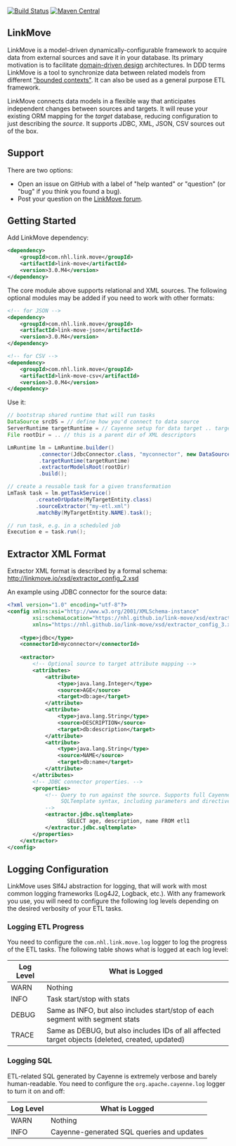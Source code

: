 [![Build Status](https://travis-ci.org/nhl/link-move.svg?branch=master)](https://travis-ci.org/nhl/link-move)
[![Maven Central](https://maven-badges.herokuapp.com/maven-central/com.nhl.link.move/link-move/badge.svg)](https://maven-badges.herokuapp.com/maven-central/com.nhl.link.move/link-move/)

## LinkMove

LinkMove is a model-driven dynamically-configurable framework to acquire data from external sources and save it in your 
database. Its primary motivation is to facilitate 
[domain-driven design](https://en.wikipedia.org/wiki/Domain-driven_design) architectures. In DDD terms LinkMove is a 
tool to synchronize data between related models from different ["bounded contexts"](http://martinfowler.com/bliki/BoundedContext.html). 
It can also be used as a general purpose ETL framework.

LinkMove connects data models in a flexible way that anticipates independent changes between sources and targets. It 
will reuse your existing ORM mapping for the _target_ database, reducing configuration to just describing the _source_. 
It supports JDBC, XML, JSON, CSV sources out of the box.

## Support

There are two options:

* Open an issue on GitHub with a label of "help wanted" or "question" (or "bug" if you think you found a bug).
* Post your question on the [LinkMove forum](https://groups.google.com/forum/?#!forum/linkmove-user).

## Getting Started

Add LinkMove dependency:
```XML
<dependency>
    <groupId>com.nhl.link.move</groupId>
    <artifactId>link-move</artifactId>
    <version>3.0.M4</version>
</dependency>
```
The core module above supports relational and XML sources. The following optional modules may be added if you need to work with other formats:

```XML
<!-- for JSON -->
<dependency>
    <groupId>com.nhl.link.move</groupId>
    <artifactId>link-move-json</artifactId>
    <version>3.0.M4</version>
</dependency>
```
```XML
<!-- for CSV -->
<dependency>
    <groupId>com.nhl.link.move</groupId>
    <artifactId>link-move-csv</artifactId>
    <version>3.0.M4</version>
</dependency>
```
Use it:

```Java
// bootstrap shared runtime that will run tasks
DataSource srcDS = // define how you'd connect to data source 
ServerRuntime targetRuntime = // Cayenne setup for data target .. targets are mapped in Cayenne 
File rootDir = .. // this is a parent dir of XML descriptors

LmRuntime lm = LmRuntime.builder()
          .connector(JdbcConnector.class, "myconnector", new DataSourceConnector(srcDS))
          .targetRuntime(targetRuntime)
          .extractorModelsRoot(rootDir)
          .build();

// create a reusable task for a given transformation
LmTask task = lm.getTaskService()
         .createOrUpdate(MyTargetEntity.class)
         .sourceExtractor("my-etl.xml")
         .matchBy(MyTargetEntity.NAME).task();

// run task, e.g. in a scheduled job
Execution e = task.run();
```

## Extractor XML Format

Extractor XML format is described by a formal schema: http://linkmove.io/xsd/extractor_config_2.xsd

An example using JDBC connector for the source data:

```XML
<?xml version="1.0" encoding="utf-8"?>
<config xmlns:xsi="http://www.w3.org/2001/XMLSchema-instance"
        xsi:schemaLocation="https://nhl.github.io/link-move/xsd/extractor_config_3.xsd https://nhl.github.io/link-move/xsd/extractor_config_3.xsd"
        xmlns="https://nhl.github.io/link-move/xsd/extractor_config_3.xsd">
	
	<type>jdbc</type>
	<connectorId>myconnector</connectorId>
	
	<extractor>
		<!-- Optional source to target attribute mapping -->
		<attributes>
			<attribute>
				<type>java.lang.Integer</type>
				<source>AGE</source>
				<target>db:age</target>
			</attribute>
			<attribute>
				<type>java.lang.String</type>
				<source>DESCRIPTION</source>
				<target>db:description</target>
			</attribute>
			<attribute>
				<type>java.lang.String</type>
				<source>NAME</source>
				<target>db:name</target>
			</attribute>
		</attributes>
		<!-- JDBC connector properties. -->
		<properties>
			<!-- Query to run against the source. Supports full Cayenne 
			     SQLTemplate syntax, including parameters and directives.
			-->
			<extractor.jdbc.sqltemplate>
			       SELECT age, description, name FROM etl1
			</extractor.jdbc.sqltemplate>
		</properties>
	</extractor>
</config>
```

## Logging Configuration

LinkMove uses Slf4J abstraction for logging, that will work with most common logging frameworks (Log4J2, Logback, etc.).
With any framework you use, you will need to configure the following log levels depending on the desired verbosity of
your ETL tasks.

### Logging ETL Progress

You need to configure the `com.nhl.link.move.log` logger to log the progress of the ETL tasks. The following table 
shows what is logged at each log level:

|Log Level| What is Logged                                                                |
|---------|-------------------------------------------------------------------------------|
| WARN    | Nothing                                                                       |
| INFO    | Task start/stop with stats                                                    |
| DEBUG   | Same as INFO, but also includes start/stop of each segment with segment stats |
|TRACE|Same as DEBUG, but also includes IDs of all affected target objects (deleted, created, updated)|



### Logging SQL

ETL-related SQL generated by Cayenne is extremely verbose and barely human-readable. You need to configure the 
`org.apache.cayenne.log` logger to turn it on and off:

|Log Level| What is Logged                                                          |
|---------|-------------------------------------------------------------------------|
| WARN    | Nothing                                                                 |
| INFO    | Cayenne-generated SQL queries and updates|
